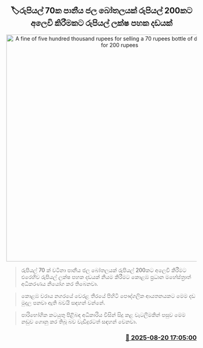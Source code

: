 <p align='center'><b><h2 align='center' title='A fine of five hundred thousand rupees for selling a 70 rupees bottle of drinking water for 200 rupees'>🏷රුපියල් 70ක පානීය ජල බෝතලයක් රුපියල් 200කට අලෙවි කිරීමකට රුපියල් ලක්ෂ පහක දඩයක්
</h2></b></p>
<p align='center'><img src='https://helakuru.sgp1.cdn.digitaloceanspaces.com/esana/images/lib/water-bottle-33-archived.jpg' width='600' alt='A fine of five hundred thousand rupees for selling a 70 rupees bottle of drinking water for 200 rupees'></p>

> රුපියල් 70 ක් වටිනා පානීය ජල බෝතලයක් රුපියල් 200කට අලෙවි කිරීමට එරෙහිව රුපියල් ලක්ෂ පහක දඩයක් නියම කිරීමට කොළඹ ප්‍රධාන මහේස්ත්‍රාත් අධිකරණය නියෝග කර තිබෙනවා.

> කොළඹ වරාය නගරයේ වෙරළ තීරයේ පිහිටි පෞද්ගලික ආයතනයකට මෙම දඩ මුදල පනවා ඇති බවයි සඳහන් වන්නේ.

> පාරිභෝගික කටයුතු පිළිබඳ අධිකාරිය විසින් සිදු කළ වැටලීමකින් පසුව මෙම නඩුව ගොනු කර තිබූ බව වැඩිදුරටත් සඳහන් වෙනවා.



<h3 align='right'><a href='https://www.helakuru.lk/esana/p/112880/'>📅 2025-08-20 17:05:00</a></h3>
